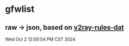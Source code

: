 # gfwlist
## raw -> json, based on [v2ray-rules-dat](https://github.com/Loyalsoldier/v2ray-rules-dat)
Wed Oct  2 12:00:54 PM CST 2024


